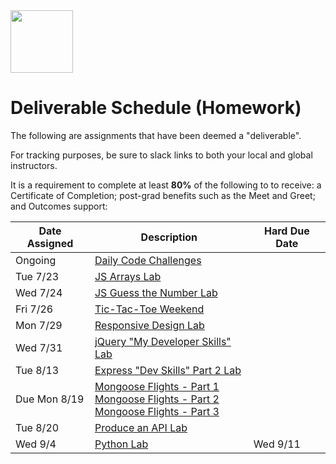 <img src="https://i.imgur.com/2y0Lyzy.png" height="100">

# Deliverable Schedule (Homework)

The following are assignments that have been deemed a "deliverable".

For tracking purposes, be sure to slack links to both your local and global instructors.

It is a requirement to complete at least **80%** of the following to to receive: a Certificate of Completion; post-grad benefits such as the Meet and Greet; and Outcomes support:

|Date Assigned|Description| Hard Due Date |
|---|---|---|
|Ongoing|[Daily Code Challenges](https://git.generalassemb.ly/SEI-CC/daily-js-code-challenges)| |
|Tue 7/23|[JS Arrays Lab](https://git.generalassemb.ly/SEI-CC/SEI-CC-4/blob/master/work/w01/d2/04-js-arrays-lab.md)| |
|Wed 7/24|[JS Guess the Number Lab](https://git.generalassemb.ly/SEI-CC/SEI-CC-4/blob/master/work/w01/d3/04-js-objects-lab.md)| |
|Fri 7/26|[Tic-Tac-Toe Weekend](https://git.generalassemb.ly/SEI-CC/SEI-CC-4/tree/master/work/w01/d5/tic-tac-toe-weekend)| |
|Mon 7/29|[Responsive Design Lab](https://git.generalassemb.ly/SEI-CC/SEI-CC-4/blob/master/work/w02/d1/04-responsive-design-lab.md)| |
|Wed 7/31|[jQuery "My Developer Skills" Lab](https://git.generalassemb.ly/SEI-CC/SEI-CC-4/blob/master/work/w02/d3/03-04-jquery-lab.md)| |
|Tue 8/13|[Express "Dev Skills" Part 2 Lab](https://git.generalassemb.ly/SEI-CC/SEI-CC-4/blob/master/work/w04/d2/04-dev-skills-lab-part-2.md)| |
|Due Mon 8/19|[Mongoose Flights - Part 1](https://git.generalassemb.ly/SEI-CC/SEI-CC-4/blob/master/work/w04/d3/04-mongoose-flights-lab-part-1.md)<br>[Mongoose Flights - Part 2](https://git.generalassemb.ly/SEI-CC/SEI-CC-4/blob/master/work/w04/d4/04-mongoose-flights-lab-part-2.md)<br>[Mongoose Flights - Part 3](https://git.generalassemb.ly/SEI-CC/SEI-CC-4/blob/master/work/w04/d5/03-04-mongoose-flights-lab-part-3.md)| |
|Tue 8/20|[Produce an API Lab](https://git.generalassemb.ly/SEI-CC/SEI-CC-4/tree/master/work/w05/d2/04-producing-api-lab)| |
|Wed 9/4|[Python Lab](https://git.generalassemb.ly/SEI-CC/SEI-CC-4/blob/master/work/w07/d3/03-control-flow-lab/control-flow-lab.md)| Wed 9/11 |





